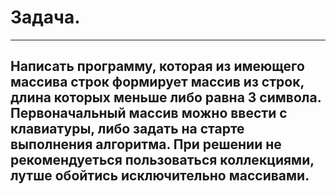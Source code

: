  # Задача.
---
 ## Написать программу, которая из имеющего массива строк формирует массив из строк, длина которых меньше либо равна 3 символа. Первоначальный массив можно ввести с клавиатуры, либо задать на старте выполнения алгоритма. При решении не рекомендуеться пользоваться коллекциями, лутше обойтись исключительно массивами. 